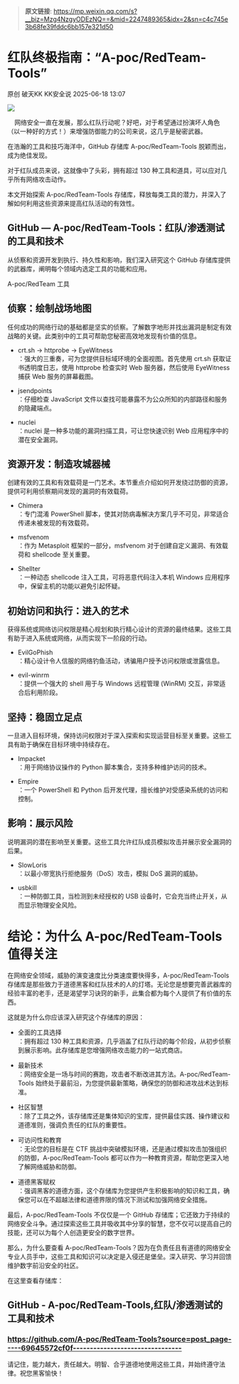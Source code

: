 > **原文链接**: https://mp.weixin.qq.com/s?__biz=Mzg4NzgyODEzNQ==&mid=2247489365&idx=2&sn=c4c745e3b68fe39fddc6bb157e321d50

#  红队终极指南：“A-poc/RedTeam-Tools”  
原创 破天KK  KK安全说   2025-06-18 13:07  
  
![](https://mmbiz.qpic.cn/mmbiz_png/niaMibh6Pic6RY9JpiaAmp0WASm4VYibaJ5fhn1Es7Ed65rpMgbOQ3NuBsbia6j5fhNeOcdibrJy8NNtsicP1MGDQla0uQ/640?wx_fmt=png&from=appmsg "")  
  
    网络安全一直在发展，那么红队行动呢？好吧，对于希望通过扮演坏人角色（以一种好的方式！）来增强防御能力的公司来说，这几乎是秘密武器。  
  
在浩瀚的工具和技巧海洋中，GitHub 存储库 A-poc/RedTeam-Tools 脱颖而出，成为绝佳发现。  
  
对于红队成员来说，这就像中了头彩，拥有超过 130 种工具和道具，可以应对几乎所有网络攻击动作。  
  
本文开始探索 A-poc/RedTeam-Tools 存储库，释放每类工具的潜力，并深入了解如何利用这些资源来提高红队活动的有效性。  
  
## GitHub — A-poc/RedTeam-Tools：红队/渗透测试的工具和技术  
  
从侦察和资源开发到执行、持久性和影响，我们深入研究这个 GitHub 存储库提供的武器库，阐明每个领域内选定工具的功能和应用。  
  
A-poc/RedTeam 工具  
## 侦察：绘制战场地图  
  
任何成功的网络行动的基础都是坚实的侦察。了解数字地形并找出漏洞是制定有效战略的关键。此类别中的工具可帮助您秘密高效地发现有价值的信息。  
- crt.sh -> httprobe -> EyeWitness  
：强大的三重奏，可为您提供目标域环境的全面视图。首先使用 crt.sh 获取证书透明度日志，使用 httprobe 检查实时 Web 服务器，然后使用 EyeWitness 捕获 Web 服务的屏幕截图。  
  
- jsendpoints  
：仔细检查 JavaScript 文件以查找可能暴露不为公众所知的内部路径和服务的隐藏端点。  
  
- nuclei  
：nuclei 是一种多功能的漏洞扫描工具，可让您快速识别 Web 应用程序中的潜在安全漏洞。  
  
## 资源开发：制造攻城器械  
  
创建有效的工具和有效载荷是一门艺术。本节重点介绍如何开发绕过防御的资源，提供可利用侦察期间发现的漏洞的有效载荷。  
- Chimera  
：专门混淆 PowerShell 脚本，使其对防病毒解决方案几乎不可见，非常适合传递未被发现的有效载荷。  
  
- msfvenom  
：作为 Metasploit 框架的一部分，msfvenom 对于创建自定义漏洞、有效载荷和 shellcode 至关重要。  
  
- Shellter  
：一种动态 shellcode 注入工具，可将恶意代码注入本机 Windows 应用程序中，保留主机的功能以避免引起怀疑。  
  
## 初始访问和执行：进入的艺术  
  
获得系统或网络访问权限是精心规划和执行精心设计的资源的最终结果。这些工具有助于进入系统或网络，从而实现下一阶段的行动。  
- EvilGoPhish  
：精心设计令人信服的网络钓鱼活动，诱骗用户授予访问权限或泄露信息。  
  
- evil-winrm  
：提供一个强大的 shell 用于与 Windows 远程管理 (WinRM) 交互，非常适合后利用阶段。  
  
## 坚持：稳固立足点  
  
一旦进入目标环境，保持访问权限对于深入探索和实现运营目标至关重要。这些工具有助于确保在目标环境中持续存在。  
- Impacket  
：用于网络协议操作的 Python 脚本集合，支持多种维护访问的技术。  
  
- Empire  
：一个 PowerShell 和 Python 后开发代理，擅长维护对受感染系统的访问和控制。  
  
## 影响：展示风险  
  
说明漏洞的潜在影响至关重要。这些工具允许红队成员模拟攻击并展示安全漏洞的后果。  
- SlowLoris  
：以最小带宽执行拒绝服务（DoS）攻击，模拟 DoS 漏洞的威胁。  
  
- usbkill  
：一种防御工具，当检测到未经授权的 USB 设备时，它会充当终止开关，从而显示物理安全风险。  
  
# 结论：为什么 A-poc/RedTeam-Tools 值得关注  
  
在网络安全领域，威胁的演变速度比分类速度要快得多，A-poc/RedTeam-Tools 存储库是那些致力于道德黑客和红队技术的人的灯塔。无论您是想要完善武器库的经验丰富的老手，还是渴望学习诀窍的新手，此集合都为每个人提供了有价值的东西。  
  
这就是为什么你应该深入研究这个存储库的原因：  
- 全面的工具选择  
：拥有超过 130 种工具和资源，几乎涵盖了红队行动的每个阶段，从初步侦察到展示影响。此存储库是您增强网络攻击能力的一站式商店。  
  
- 最新技术  
：网络安全是一场与时间的赛跑，攻击者不断改进其方法。A-poc/RedTeam-Tools 始终处于最前沿，为您提供最新策略，确保您的防御和进攻战术达到标准。  
  
- 社区智慧  
：除了工具之外，该存储库还是集体知识的宝库，提供最佳实践、操作建议和道德准则，强调负责任的红队的重要性。  
  
- 可访问性和教育  
：无论您的目标是在 CTF 挑战中突破模拟环境，还是通过模拟攻击加强组织的防御，A-poc/RedTeam-Tools 都可以作为一种教育资源，帮助您更深入地了解网络威胁和防御。  
  
- 道德黑客赋权  
：强调黑客的道德方面，这个存储库为您提供产生积极影响的知识和工具，确保您可以在不超越法律和道德界限的情况下测试和加强网络安全措施。  
  
最后，A-poc/RedTeam-Tools 不仅仅是一个 GitHub 存储库；它还致力于持续的网络安全斗争。通过探索这些工具并吸收其中分享的智慧，您不仅可以提高自己的技能，还可以为每个人创造更安全的数字世界。  
  
那么，为什么要查看 A-poc/RedTeam-Tools？因为在负责任且有道德的网络安全专业人员手中，这些工具和知识可以决定是入侵还是堡垒。深入研究、学习并回馈维护数字前沿安全的社区。  
  
在这里查看存储库：  
  
## GitHub - A-poc/RedTeam-Tools,红队/渗透测试的工具和技术  
### https://github.com/A-poc/RedTeam-Tools?source=post_page-----69645572cf0f--------------------------------  
  
请记住，能力越大，责任越大。明智、合乎道德地使用这些工具，并始终遵守法律。祝您黑客愉快！  
  
  
